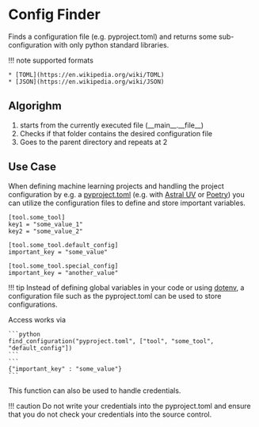 # Config Finder
Finds a configuration file (e.g. pyproject.toml) and returns some sub-configuration with only python standard libraries.


!!! note
    supported formats

    * [TOML](https://en.wikipedia.org/wiki/TOML)
    * [JSON](https://en.wikipedia.org/wiki/JSON)

## Algorighm

1. starts from the currently executed file (\_\_main\_\_.\_\_file\_\_)
2. Checks if that folder contains the desired configuration file
3. Goes to the parent directory and repeats at 2


## Use Case
When defining machine learning projects and handling the project configuration by e.g. a [pyproject.toml](https://packaging.python.org/en/latest/guides/writing-pyproject-toml/) (e.g. with [Astral UV](https://docs.astral.sh/uv/) or  [Poetry](https://python-poetry.org/)) you can utilize the configuration files to define and store important variables.

    [tool.some_tool]
    key1 = "some_value_1"
    key2 = "some_value_2"

    [tool.some_tool.default_config]
    important_key = "some_value"

    [tool.some_tool.special_config]
    important_key = "another_value"

!!! tip
    Instead of defining global variables in your code or using [dotenv](https://pypi.org/project/python-dotenv/), a configuration file such as the pyproject.toml can be used to store configurations.

Access works via

    ```python 
    find_configuration("pyproject.toml", ["tool", "some_tool", "default_config"])
    ```
    ```
    {"important_key" : "some_value"}    
    ```

This function can also be used to handle credentials.

!!! caution
    Do not write your credentials into the pyproject.toml and ensure that you do not check your credentials into the source control.